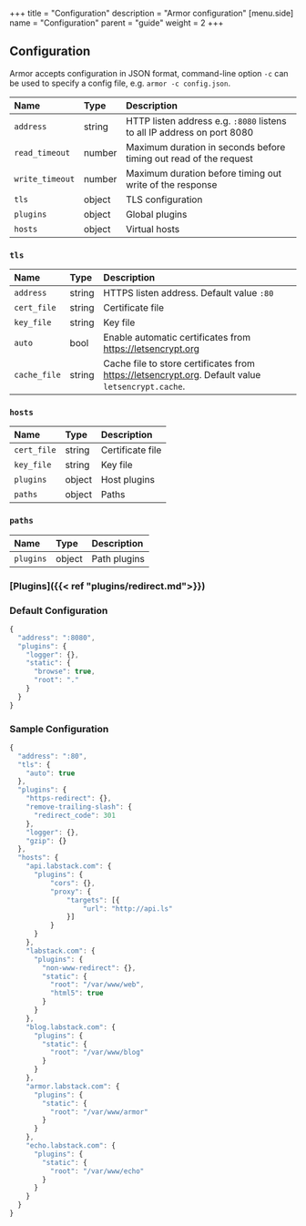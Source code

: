 +++
title = "Configuration"
description = "Armor configuration"
[menu.side]
  name = "Configuration"
  parent = "guide"
  weight = 2
+++

## Configuration

Armor accepts configuration in JSON format, command-line option `-c` can be used
to specify a config file, e.g. `armor -c config.json`.

Name | Type | Description
:--- | :--- | :----------
`address` | string | HTTP listen address e.g. `:8080` listens to all IP address on port 8080
`read_timeout` | number | Maximum duration in seconds before timing out read of the request
`write_timeout` | number | Maximum duration before timing out write of the response
`tls` | object | TLS configuration
`plugins` | object | Global plugins
`hosts` | object | Virtual hosts

### `tls`

Name | Type | Description
:--- | :--- | :----------
`address` | string | HTTPS listen address. Default value `:80`
`cert_file` | string | Certificate file
`key_file` | string | Key file
`auto` | bool | Enable automatic certificates from https://letsencrypt.org
`cache_file` | string | Cache file to store certificates from https://letsencrypt.org. Default value `letsencrypt.cache`.

### `hosts`

Name | Type | Description
:--- | :--- | :----------
`cert_file` | string | Certificate file
`key_file` | string | Key file
`plugins` | object | Host plugins
`paths` | object | Paths

### `paths`

Name | Type | Description
:--- | :--- | :----------
`plugins` | object | Path plugins

### [Plugins]({{< ref "plugins/redirect.md">}})

### Default Configuration

```js
{
  "address": ":8080",
  "plugins": {
    "logger": {},
    "static": {
      "browse": true,
      "root": "."
    }
  }
}
```

### Sample Configuration

  ```js
  {
    "address": ":80",
    "tls": {
      "auto": true
    },
    "plugins": {
      "https-redirect": {},
      "remove-trailing-slash": {
        "redirect_code": 301
      },
      "logger": {},
      "gzip": {}
    },
    "hosts": {
      "api.labstack.com": {
        "plugins": {
            "cors": {},
            "proxy": {
                "targets": [{
                    "url": "http://api.ls"
                }]
            }
        }
      },
      "labstack.com": {
        "plugins": {
          "non-www-redirect": {},
          "static": {
            "root": "/var/www/web",
            "html5": true
          }
        }
      },
      "blog.labstack.com": {
        "plugins": {
          "static": {
            "root": "/var/www/blog"
          }
        }
      },
      "armor.labstack.com": {
        "plugins": {
          "static": {
            "root": "/var/www/armor"
          }
        }
      },
      "echo.labstack.com": {
        "plugins": {
          "static": {
            "root": "/var/www/echo"
          }
        }
      }
    }
  }
  ```
